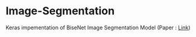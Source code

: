 # Image-Segmentation
Keras impementation of BiseNet Image Segmentation Model (Paper : [Link](https://arxiv.org/pdf/1808.00897.pdf))
